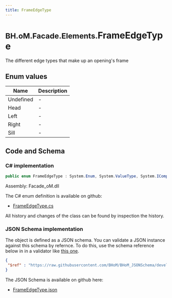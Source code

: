 ```yaml
---
title: FrameEdgeType
---
```


# <small>BH.oM.Facade.Elements.</small>**FrameEdgeType**

The different edge types that make up an opening's frame

## Enum values

| Name            | Description                                                    |
|-----------------|----------------------------------------------------------------|
| Undefined |  -  |
| Head |  -  |
| Left |  -  |
| Right |  -  |
| Sill |  -  |


## Code and Schema

### C# implementation

``` C# title="C#"
public enum FrameEdgeType : System.Enum, System.ValueType, System.IComparable, System.ISpanFormattable, System.IFormattable, System.IConvertible
```

Assembly: Facade_oM.dll

The C# enum definition is available on github:

- [FrameEdgeType.cs](https://github.com/BHoM/BHoM/blob/develop/Facade_oM/Elements\Enums\FrameEdgeType.cs)

All history and changes of the class can be found by inspection the history.
### JSON Schema implementation

The object is defined as a JSON schema. You can validate a JSON instance against this schema by refernce. To do this, use the schema reference below in in a validator like [this one](https://www.jsonschemavalidator.net/).

``` json title="JSON Schema"
{
 "$ref" : "https://raw.githubusercontent.com/BHoM/BHoM_JSONSchema/develop/Facade_oM/Elements/FrameEdgeType.json"
}
```

The JSON Schema is available on github here:

- [FrameEdgeType.json](https://github.com/BHoM/BHoM_JSONSchema/blob/develop/Facade_oM/Elements/FrameEdgeType.json)
